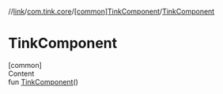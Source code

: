 //[link](../../index.md)/[com.tink.core](../index.md)/[[common]TinkComponent](index.md)/[TinkComponent](-tink-component.md)



# TinkComponent  
[common]  
Content  
fun [TinkComponent](-tink-component.md)()  



